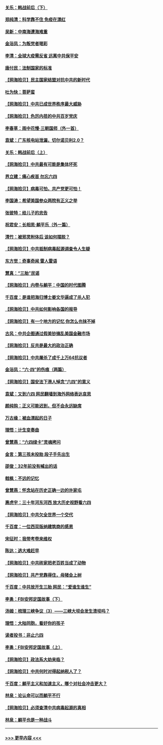#### [关乐：韩战前后（下）](../pages/nsc993/n13034113.md?t=06201501) 
#### [郑纯清：科学靠不住 免疫在漂红](../pages/nsc993/n13034093.md?t=06201501) 
#### [吴新：中南海遭海难重](../pages/nsc993/n13034084.md?t=06201501) 
#### [金浴凤：为叛党者喝彩](../pages/nsc993/n13034058.md?t=06201501) 
#### [李清：全球大疫需反省 远离中共保平安](../pages/nsc993/n13033784.md?t=06201501) 
#### [唐付民：法制国家的标准](../pages/nsc993/n13032944.md?t=06201501) 
#### [【网海拾贝】民主国家结盟对抗中共的新时代](../pages/nsc993/n13031717.md?t=06201501) 
#### [吐为快：菩萨蛮](../pages/nsc993/n13030033.md?t=06201501) 
#### [【网海拾贝】中共已成世界秩序最大威胁](../pages/nsc993/n13028138.md?t=06201501) 
#### [【网海拾贝】色厉内荏的中共百岁党庆](../pages/nsc993/n13025582.md?t=06201501) 
#### [李春草：雨中花慢‧三朝国师（外一首）](../pages/nsc993/n13025567.md?t=06201501) 
#### [袁斌：广东核电站泄漏，切尔诺贝利2.0？](../pages/nsc993/n13025475.md?t=06201501) 
#### [关乐：韩战前后（上）](../pages/nsc993/n13025387.md?t=06201501) 
#### [【网海拾贝】中共最有可能是集体坏死](../pages/nsc993/n13023101.md?t=06201501) 
#### [界立建：痛心疾首 勿忘六四](../pages/nsc993/n13022339.md?t=06201501) 
#### [【网海拾贝】病毒可怕，共产党更可怕！](../pages/nsc993/n13020728.md?t=06201501) 
#### [李国涛：希望美国参众两院有正义之举](../pages/nsc993/n13020674.md?t=06201501) 
#### [张彼特：给儿子的忠告](../pages/nsc993/n13018934.md?t=06201501) 
#### [祝君安：长相思‧躺平乐（外一篇）](../pages/nsc993/n13018923.md?t=06201501) 
#### [清竹：被邪灵附体后 该如何摆脱？](../pages/nsc993/n13018877.md?t=06201501) 
#### [【网海拾贝】中共抵制病毒起源调查令人生疑](../pages/nsc993/n13017785.md?t=06201501) 
#### [东方觉：奇事奇闻 雷人雷语](../pages/nsc993/n13017577.md?t=06201501) 
#### [慧真：“三胎”民谣](../pages/nsc993/n13017394.md?t=06201501) 
#### [【网海拾贝】内卷与躺平：中国的时代图腾](../pages/nsc993/n13016128.md?t=06201501) 
#### [千百度：是谁把海归博士姜文华逼成了杀人犯](../pages/nsc993/n13015218.md?t=06201501) 
#### [【网海拾贝】中共如何影响各国的报导](../pages/nsc993/n13012599.md?t=06201501) 
#### [【网海拾贝】有一个地方的记忆 你怎么也抹不掉](../pages/nsc993/n13009802.md?t=06201501) 
#### [古风：中共企图通过假美钞搞乱美国金融市场](../pages/nsc993/n13009626.md?t=06201501) 
#### [【网海拾贝】反共是最大的政治正确](../pages/nsc993/n13007051.md?t=06201501) 
#### [【网海拾贝】中共屠杀了成千上万64抗议者](../pages/nsc993/n13002713.md?t=06201501) 
#### [金浴凤：“六·四”的伤痕（两篇）](../pages/nsc993/n13001719.md?t=06201501) 
#### [【网海拾贝】国安法下港人悼念“六四”的意义](../pages/nsc993/n13001039.md?t=06201501) 
#### [袁斌：又到六四 网民翻墙到海外网络表达哀思](../pages/nsc993/n13000995.md?t=06201501) 
#### [颜纯钩：正义可能迟到，但不会永远缺席](../pages/nsc993/n13000920.md?t=06201501) 
#### [万古缘：被血漂起的日子](../pages/nsc993/n13000914.md?t=06201501) 
#### [理悟：计生变奏曲](../pages/nsc993/n13000414.md?t=06201501) 
#### [曾慧燕：“六四绿卡”灵魂拷问](../pages/nsc993/n13000277.md?t=06201501) 
#### [金言：第三孩未投胎 段子手先出生](../pages/nsc993/n13000215.md?t=06201501) 
#### [邵俊：32年前没有喊出的话](../pages/nsc993/n13000181.md?t=06201501) 
#### [戟枫：不远的记忆](../pages/nsc993/n13000121.md?t=06201501) 
#### [曾慧燕：怀念站在历史正确一边的许家屯](../pages/nsc993/n13000073.md?t=06201501) 
#### [惠虎宇：三十年河东河西 放大历史视野看六四](../pages/nsc993/n13000018.md?t=06201501) 
#### [【网海拾贝】中共欠全世界一个交代](../pages/nsc993/n12998706.md?t=06201501) 
#### [千百度：一位西双版纳建筑商的感恩](../pages/nsc993/n12998487.md?t=06201501) 
#### [宋征时：我带考卷来维权](../pages/nsc993/n12994088.md?t=06201501) 
#### [陈达：逃大难赶早](../pages/nsc993/n12993569.md?t=06201501) 
#### [【网海拾贝】中共砖家把老百姓当成了动物](../pages/nsc993/n12993483.md?t=06201501) 
#### [【网海拾贝】共产党靠得住，母猪会上树](../pages/nsc993/n12990730.md?t=06201501) 
#### [千百度：中共放开生三胎 网民：“爱谁生谁生”](../pages/nsc993/n12990644.md?t=06201501) 
#### [李勇：FBI安邦定国故事（下）](../pages/nsc993/n12987854.md?t=06201501) 
#### [汤姆：梳理三峡争议（3）——三峡大坝会发生溃坝吗？](../pages/nsc993/n12989806.md?t=06201501) 
#### [理悟：大陆同胞，看好你的孩子](../pages/nsc993/n12989778.md?t=06201501) 
#### [读者投书：非止六四](../pages/nsc993/n12989673.md?t=06201501) 
#### [李勇：FBI安邦定国故事（上）](../pages/nsc993/n12987749.md?t=06201501) 
#### [【网海拾贝】政法系大劫来临？](../pages/nsc993/n12987596.md?t=06201501) 
#### [【网海拾贝】中共何时对得起纳税人了？](../pages/nsc993/n12985578.md?t=06201501) 
#### [千百度：躺平主义和加速主义，哪个对社会冲击更大？](../pages/nsc993/n12985512.md?t=06201501) 
#### [林泉：论认命可以而躺平不行](../pages/nsc993/n12985505.md?t=06201501) 
#### [【网海拾贝】必须查清中共病毒起源的真相](../pages/nsc993/n12984276.md?t=06201501) 
#### [林泉：躺平也是一种战斗](../pages/nsc993/n12984194.md?t=06201501) 

----
#### [ >>> 更早内容 <<< ](../indexes/nsc993-earlier.md)
